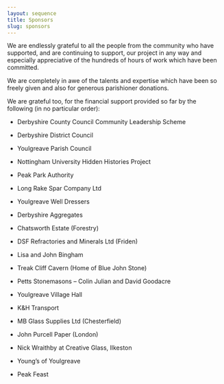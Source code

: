 ```yaml
---
layout: sequence
title: Sponsors
slug: sponsors
---
```


We are endlessly grateful to all the people from the community who have supported, and are continuing to support, our project in any way and especially appreciative of the hundreds of hours of work which have been committed.

We are completely in awe of the talents and expertise which have been so freely given and also for generous parishioner donations.

We are grateful too, for the financial support provided so far by the following (in no particular order):

- Derbyshire County Council Community Leadership Scheme

- Derbyshire District Council

- Youlgreave Parish Council

- Nottingham University Hidden Histories Project

- Peak Park Authority

- Long Rake Spar Company Ltd

- Youlgreave Well Dressers

- Derbyshire Aggregates

- Chatsworth Estate (Forestry)

- DSF Refractories and Minerals Ltd (Friden)

- Lisa and John Bingham

- Treak Cliff Cavern (Home of Blue John Stone)

- Petts Stonemasons – Colin Julian and David Goodacre

- Youlgreave Village Hall

- K&H Transport

- MB Glass Supplies Ltd (Chesterfield)

- John Purcell Paper (London)

- Nick Wraithby at Creative Glass, Ilkeston

- Young’s of Youlgreave

- Peak Feast
